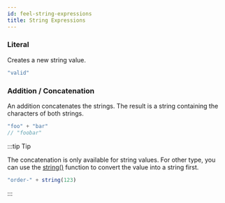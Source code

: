 ```yaml
---
id: feel-string-expressions 
title: String Expressions
---
```


### Literal

Creates a new string value.

```js
"valid"
```

### Addition / Concatenation

An addition concatenates the strings. The result is a string containing the characters of both strings.

```js
"foo" + "bar"
// "foobar"
```

:::tip Tip 

The concatenation is only available for string values. For other type, you can use
the [string()](../builtin-functions/feel-built-in-functions-conversion#string) function to convert
the value into a string first.

```js
"order-" + string(123)
```

:::